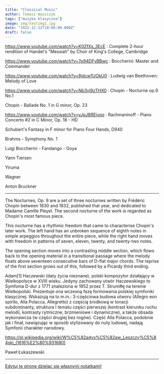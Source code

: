 ```yaml
---
title: "Classical Music"
author: Tomasz Waszczyk
tags: ["muzyka klasyczna"]
image: img/testimg1.jpg
date: "1922-12-12T10:00:00.000Z"
draft: false
---
```


https://www.youtube.com/watch?v=K0ZfXs_3EcE : Complete 2-hour rendition of Handel's "Messiah" by Choir of King's College, Cambridge

https://www.youtube.com/watch?v=7p94DFyBBwc : Boccherini: Master and Commander

https://www.youtube.com/watch?v=8jdcw1UOkU0 : Ludwig van Beethoven: Melody of Love

https://www.youtube.com/watch?v=Nb3vj9zTHX0 : Chopin - Nocturne op.9 No.1

Chopin - Ballade No. 1 in G minor, Op. 23

https://www.youtube.com/watch?v=yJpJ8REjvqo : Rachmaninoff - Piano Concerto #2 in C Minor, Op. 18 - HD

Schubert's Fantasy in F minor for Piano Four Hands, D940

Brahms - Symphony No. 1

Luigi Boccherini - Fandango - Goya

Yann Tiersen

Yiruma

Wagner

Anton Bruckner

---

The Nocturnes, Op. 9 are a set of three nocturnes written by Frédéric Chopin between 1830 and 1832, published that year, and dedicated to Madame Camille Pleyel. The second nocturne of the work is regarded as Chopin's most famous piece.

This nocturne has a rhythmic freedom that came to characterise Chopin's later work. The left hand has an unbroken sequence of eighth notes in simple arpeggios throughout the entire piece, while the right hand moves with freedom in patterns of seven, eleven, twenty, and twenty-two notes.

The opening section moves into a contrasting middle section, which flows back to the opening material in a transitional passage where the melody floats above seventeen consecutive bars of D-flat major chords. The reprise of the first section grows out of this, followed by a Picardy third ending.

Adam[1] Haczewski (daty życia nieznane), polski kompozytor działający w Wielkopolsce w XVIII wieku.
Jedyny zachowany utwór Haczewskiego to Symfonia D-dur z 1771 znaleziona w 1952 przez T. Strumiłłę na terenie Wielkopolski. Prezentuje ona wczesną fazę formowania polskiej symfoniki klasycznej. Wskazują na to m.in.: 3-częściowa budowa utworu (Allegro eon spirito, Alla Polacca, Allegretto) z częścią środkową w tonacji subdominanty, struktura I tematu części pierwszej (kontrast kierunku ruchu melodii, kontrasty rytmiczne, brzmieniowe i dynamiczne), a także obsada wykonawcza (w części drugiej bez rogów). Część Alla Polacca, podobnie jak i finał, nawiązując w sposób stylizowany do nuty ludowej, nadają Symfonii charakter narodowy.

<https://pl.wikipedia.org/wiki/W%C5%82adys%C5%82aw_Leszczy%C5%84ski_(1616%E2%80%931680)>

Paweł Łukaszewski

---

<a href="https://github.com/TomaszWaszczyk/historia.waszczyk.com/edit/master/src/content/classical-music.md" target="_blank">Edytuj tę stronę dzieląc się własnymi notatkami!</a>
